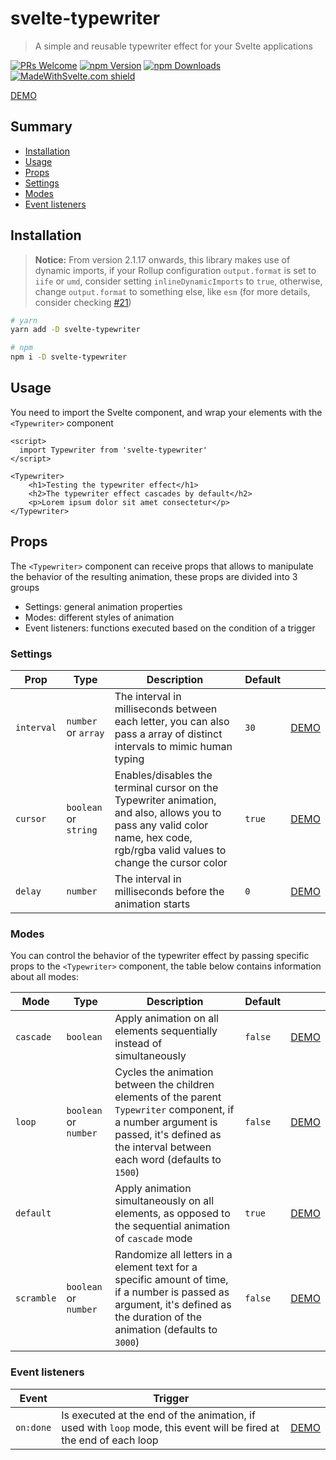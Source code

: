 # svelte-typewriter

> A simple and reusable typewriter effect for your Svelte applications

[![PRs Welcome](https://img.shields.io/badge/PRs-welcome-brightgreen.svg)](http://makeapullrequest.com)
[![npm Version](https://img.shields.io/npm/v/svelte-typewriter)](https://www.npmjs.com/package/svelte-typewriter)
[![npm Downloads](https://img.shields.io/npm/dw/svelte-typewriter)](https://www.npmjs.com/package/svelte-typewriter)
[![MadeWithSvelte.com shield](https://madewithsvelte.com/storage/repo-shields/2074-shield.svg)](https://madewithsvelte.com/p/svelte-typewriter/shield-link)

[DEMO](https://svelte.dev/repl/9dfb73bfa9b34aeea4740fa23f5cde8a)

## Summary

-   [Installation](#Installation)
-   [Usage](#Usage)
-   [Props](#Props)
-   [Settings](#Settings)
-   [Modes](#Modes)
-   [Event listeners](#Event-listeners)

## Installation

> **Notice:** From version 2.1.17 onwards, this library makes use of dynamic imports, if your Rollup configuration `output.format` is set to `iife` or `umd`, consider setting `inlineDynamicImports` to `true`, otherwise, change `output.format` to something else, like `esm` (for more details, consider checking [#21](https://github.com/henriquehbr/svelte-typewriter/issues/21))

```bash
# yarn
yarn add -D svelte-typewriter

# npm
npm i -D svelte-typewriter
```

## Usage

You need to import the Svelte component, and wrap your elements with the `<Typewriter>` component

```svelte
<script>
  import Typewriter from 'svelte-typewriter'
</script>

<Typewriter>
	<h1>Testing the typewriter effect</h1>
	<h2>The typewriter effect cascades by default</h2>
	<p>Lorem ipsum dolor sit amet consectetur</p>
</Typewriter>

```

## Props

The `<Typewriter>` component can receive props that allows to manipulate the behavior of the resulting animation, these props are divided into 3 groups

-   Settings: general animation properties
-   Modes: different styles of animation
-   Event listeners: functions executed based on the condition of a trigger

### Settings

| Prop       | Type                  | Description                                                                                                                                                                     | Default |                                                                                 |
| ---------- | --------------------- | ------------------------------------------------------------------------------------------------------------------------------------------------------------------------------- | ------- | ------------------------------------------------------------------------------- |
| `interval` | `number` or `array`   | The interval in milliseconds between each letter, you can also pass a array of distinct intervals to mimic human typing                                                         | `30`    | [DEMO](https://svelte.dev/repl/eb6caec159cf454b8f2bc98f3444fa8c)                |
| `cursor`   | `boolean` or `string` | Enables/disables the terminal cursor on the Typewriter animation, and also, allows you to pass any valid color name, hex code, rgb/rgba valid values to change the cursor color | `true`  | [DEMO](https://svelte.dev/repl/6008b5aaff6f46e5909c63e795a19f5a)                |
| `delay`    | `number`              | The interval in milliseconds before the animation starts                                                                                                                        | `0`     | [DEMO](https://svelte.dev/repl/2002ac9fe1e0433a88a687b3b3d4c58b?version=3.29.0) |

### Modes

You can control the behavior of the typewriter effect by passing specific props to the `<Typewriter>` component, the table below contains information about all modes:

| Mode       | Type                  | Description                                                                                                                                                                                  | Default |                                                                  |
| ---------- | --------------------- | -------------------------------------------------------------------------------------------------------------------------------------------------------------------------------------------- | ------- | ---------------------------------------------------------------- |
| `cascade`  | `boolean`             | Apply animation on all elements sequentially instead of simultaneously                                                                                                                       | `false` | [DEMO](https://svelte.dev/repl/9ddb89942e954a2a90b553356952ff46) |
| `loop`     | `boolean` or `number` | Cycles the animation between the children elements of the parent `Typewriter` component, if a number argument is passed, it's defined as the interval between each word (defaults to `1500`) | `false` | [DEMO](https://svelte.dev/repl/e8b82d83f6c2444b97619238404bcd4d) |
| `default`  |                       | Apply animation simultaneously on all elements, as opposed to the sequential animation of `cascade` mode                                                                                     | `true`  | [DEMO](https://svelte.dev/repl/9dfb73bfa9b34aeea4740fa23f5cde8a) |
| `scramble` | `boolean` or `number` | Randomize all letters in a element text for a specific amount of time, if a number is passed as argument, it's defined as the duration of the animation (defaults to `3000`)                 | `false` | [DEMO](https://svelte.dev/repl/1c48ad0ad8d34eb7b6e561d39799ff6e) |

### Event listeners

| Event     | Trigger                                                                                                             |                                                                  |
| --------- | ------------------------------------------------------------------------------------------------------------------- | ---------------------------------------------------------------- |
| `on:done` | Is executed at the end of the animation, if used with `loop` mode, this event will be fired at the end of each loop | [DEMO](https://svelte.dev/repl/145cbf66c396497aa5338846077d53e0) |
